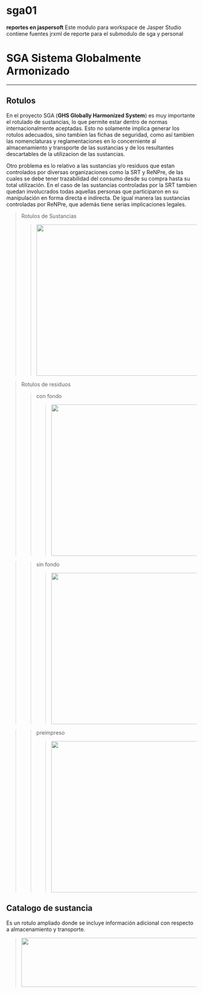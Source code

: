 # sga01
**reportes en jaspersoft**
Este modulo para workspace de Jasper Studio contiene fuentes jrxml de reporte para el submodulo de sga y personal 

# **SGA Sistema Globalmente Armonizado**
---

## Rotulos
En el proyecto SGA (**GHS Globally Harmonized System**) es muy importante el rotulado de sustancias, lo que permite estar dentro de normas internacionalmente 
aceptadas. Esto no solamente implica generar los rotulos adecuados, sino tambien las fichas de seguridad, como así tambien las 
nomenclaturas y reglamentaciones en lo concerniente al almacenamiento y transporte de las sustancias y de los resultantes 
descartables de la utilizacion de las sustancias.

Otro problema es lo relativo a las sustancias y/o residuos  que estan controlados por diversas organizaciones como la 
SRT y ReNPre,
de las cuales se debe tener trazabilidad del consumo desde su compra hasta su total utilización. En el caso de las sustancias 
controladas por la SRT tambien quedan involucrados todas aquellas personas que participaron en su manipulación en forma directa 
e indirecta. De igual manera las sustancias controladas por ReNPre, que además tiene serias implicaciones legales.

> Rotulos de Sustancias
>> <img src="https://user-images.githubusercontent.com/5493036/191299682-bff77bd5-017b-4321-8b65-af0ad8f8dee1.png" width="600" height="400">

> Rotulos de residuos
>> con fondo
>>> <img src="https://user-images.githubusercontent.com/5493036/191298621-1275c1e1-dd4d-415b-9d34-c88b740b83f1.png" width="600" height="400">

>> sin fondo
>>> <img src="https://user-images.githubusercontent.com/5493036/191298855-6dbdda0e-f3dc-4a2f-ba75-8cb57caed876.png" width="600" height="400">

>> preimpreso
>>> <img src="https://user-images.githubusercontent.com/5493036/191299212-92efad98-4fbc-4e88-a3ea-57ad8834e55e.png" width="600" height="400">


## Catalogo de sustancia
Es un rotulo ampliado donde se incluye información adicional con respecto a almacenamiento y transporte.
> <img src="https://user-images.githubusercontent.com/5493036/191310168-bc2c989a-8f12-4b19-967a-39fbb801ba11.png" width="600" height="130">


